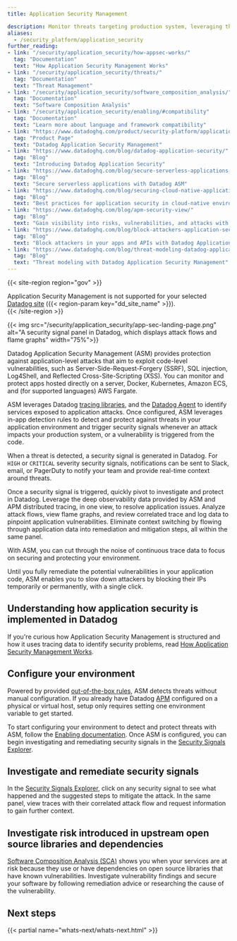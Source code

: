 ```yaml
---
title: Application Security Management

description: Monitor threats targeting production system, leveraging the execution context provided by distributed traces.
aliases:
  - /security_platform/application_security
further_reading:
- link: "/security/application_security/how-appsec-works/"
  tag: "Documentation"
  text: "How Application Security Management Works"
- link: "/security/application_security/threats/"
  tag: "Documentation"
  text: "Threat Management"
- link: "/security/application_security/software_composition_analysis/"
  tag: "Documentation"
  text: "Software Composition Analysis"
- link: "/security/application_security/enabling/#compatibility"
  tag: "Documentation"
  text: "Learn more about language and framework compatibility"
- link: "https://www.datadoghq.com/product/security-platform/application-security-monitoring/"
  tag: "Product Page"
  text: "Datadog Application Security Management"
- link: "https://www.datadoghq.com/blog/datadog-application-security/"
  tag: "Blog"
  text: "Introducing Datadog Application Security"
- link: "https://www.datadoghq.com/blog/secure-serverless-applications-with-datadog-asm/"
  tag: "Blog"
  text: "Secure serverless applications with Datadog ASM"
- link: "https://www.datadoghq.com/blog/securing-cloud-native-applications/"
  tag: "Blog"
  text: "Best practices for application security in cloud-native environments"
- link: "https://www.datadoghq.com/blog/apm-security-view/"
  tag: "Blog"
  text: "Gain visibility into risks, vulnerabilities, and attacks with APM Security View"
- link: "https://www.datadoghq.com/blog/block-attackers-application-security-management-datadog/"
  tag: "Blog"
  text: "Block attackers in your apps and APIs with Datadog Application Security Management"
- link: "https://www.datadoghq.com/blog/threat-modeling-datadog-application-security-management/"
  tag: "Blog"
  text: "Threat modeling with Datadog Application Security Management"
---
```


{{< site-region region="gov" >}}
<div class="alert alert-warning">Application Security Management is not supported for your selected <a href="/getting_started/site">Datadog site</a> ({{< region-param key="dd_site_name" >}}).</div>
{{< /site-region >}}

{{< img src="/security/application_security/app-sec-landing-page.png" alt="A security signal panel in Datadog, which displays attack flows and flame graphs" width="75%">}}

Datadog Application Security Management (ASM) provides protection against application-level attacks that aim to exploit code-level vulnerabilities, such as Server-Side-Request-Forgery (SSRF), SQL injection, Log4Shell, and Reflected Cross-Site-Scripting (XSS). You can monitor and protect apps hosted directly on a server, Docker, Kubernetes, Amazon ECS, and (for supported languages) AWS Fargate.

ASM leverages Datadog [tracing libraries][1], and the [Datadog Agent][2] to identify services exposed to application attacks. Once configured, ASM leverages in-app detection rules to detect and protect against threats in your application environment and trigger security signals whenever an attack impacts your production system, or a vulnerability is triggered from the code.

When a threat is detected, a security signal is generated in Datadog. For `HIGH` or `CRITICAL` severity security signals, notifications can be sent to Slack, email, or PagerDuty to notify your team and provide real-time context around threats.

Once a security signal is triggered, quickly pivot to investigate and protect in Datadog. Leverage the deep observability data provided by ASM and APM distributed tracing, in one view, to resolve application issues. Analyze attack flows, view flame graphs, and review correlated trace and log data to pinpoint application vulnerabilities. Eliminate context switching by flowing through application data into remediation and mitigation steps, all within the same panel.

With ASM, you can cut through the noise of continuous trace data to focus on securing and protecting your environment.

Until you fully remediate the potential vulnerabilities in your application code, ASM enables you to slow down attackers by blocking their IPs temporarily or permanently, with a single click.

## Understanding how application security is implemented in Datadog

If you're curious how Application Security Management is structured and how it uses tracing data to identify security problems, read [How Application Security Management Works][3].

## Configure your environment

Powered by provided [out-of-the-box rules][4], ASM detects threats without manual configuration. If you already have Datadog [APM][1] configured on a physical or virtual host, setup only requires setting one environment variable to get started.

To start configuring your environment to detect and protect threats with ASM, follow the [Enabling documentation][5]. Once ASM is configured, you can begin investigating and remediating security signals in the [Security Signals Explorer][6].

## Investigate and remediate security signals

In the [Security Signals Explorer][6], click on any security signal to see what happened and the suggested steps to mitigate the attack. In the same panel, view traces with their correlated attack flow and request information to gain further context.

## Investigate risk introduced in upstream open source libraries and dependencies

[Software Composition Analysis (SCA)][8] shows you when your services are at risk because they use or have dependencies on open source libraries that have known vulnerabilities. Investigate vulnerability findings and secure your software by following remediation advice or researching the cause of the vulnerability.

## Next steps

{{< partial name="whats-next/whats-next.html" >}}

[1]: /tracing/
[2]: /agent/
[3]: /security/application_security/how-appsec-works/
[4]: /security/default_rules/?category=cat-application-security
[5]: /security/application_security/enabling/
[6]: https://app.datadoghq.com/security
[7]: https://dashcon.io/appsec
[8]: /security/application_security/software_composition_analysis/

